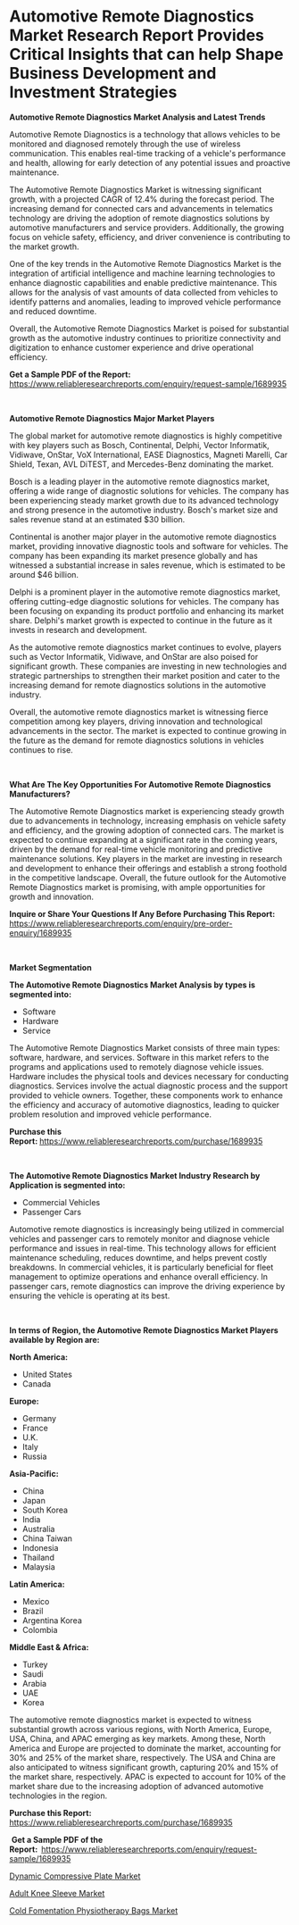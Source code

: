<p><h1>Automotive Remote Diagnostics Market Research Report Provides Critical Insights that can help Shape Business Development and Investment Strategies</h1></p><p><strong>Automotive Remote Diagnostics Market Analysis and Latest Trends</strong></p>
<p><p>Automotive Remote Diagnostics is a technology that allows vehicles to be monitored and diagnosed remotely through the use of wireless communication. This enables real-time tracking of a vehicle's performance and health, allowing for early detection of any potential issues and proactive maintenance.</p><p>The Automotive Remote Diagnostics Market is witnessing significant growth, with a projected CAGR of 12.4% during the forecast period. The increasing demand for connected cars and advancements in telematics technology are driving the adoption of remote diagnostics solutions by automotive manufacturers and service providers. Additionally, the growing focus on vehicle safety, efficiency, and driver convenience is contributing to the market growth.</p><p>One of the key trends in the Automotive Remote Diagnostics Market is the integration of artificial intelligence and machine learning technologies to enhance diagnostic capabilities and enable predictive maintenance. This allows for the analysis of vast amounts of data collected from vehicles to identify patterns and anomalies, leading to improved vehicle performance and reduced downtime.</p><p>Overall, the Automotive Remote Diagnostics Market is poised for substantial growth as the automotive industry continues to prioritize connectivity and digitization to enhance customer experience and drive operational efficiency.</p></p>
<p><strong>Get a Sample PDF of the Report:&nbsp;</strong> <a href="https://www.reliableresearchreports.com/enquiry/request-sample/1689935">https://www.reliableresearchreports.com/enquiry/request-sample/1689935</a></p>
<p>&nbsp;</p>
<p><strong>Automotive Remote Diagnostics Major Market Players</strong></p>
<p><p>The global market for automotive remote diagnostics is highly competitive with key players such as Bosch, Continental, Delphi, Vector Informatik, Vidiwave, OnStar, VoX International, EASE Diagnostics, Magneti Marelli, Car Shield, Texan, AVL DiTEST, and Mercedes-Benz dominating the market.</p><p>Bosch is a leading player in the automotive remote diagnostics market, offering a wide range of diagnostic solutions for vehicles. The company has been experiencing steady market growth due to its advanced technology and strong presence in the automotive industry. Bosch's market size and sales revenue stand at an estimated $30 billion.</p><p>Continental is another major player in the automotive remote diagnostics market, providing innovative diagnostic tools and software for vehicles. The company has been expanding its market presence globally and has witnessed a substantial increase in sales revenue, which is estimated to be around $46 billion.</p><p>Delphi is a prominent player in the automotive remote diagnostics market, offering cutting-edge diagnostic solutions for vehicles. The company has been focusing on expanding its product portfolio and enhancing its market share. Delphi's market growth is expected to continue in the future as it invests in research and development.</p><p>As the automotive remote diagnostics market continues to evolve, players such as Vector Informatik, Vidiwave, and OnStar are also poised for significant growth. These companies are investing in new technologies and strategic partnerships to strengthen their market position and cater to the increasing demand for remote diagnostics solutions in the automotive industry.</p><p>Overall, the automotive remote diagnostics market is witnessing fierce competition among key players, driving innovation and technological advancements in the sector. The market is expected to continue growing in the future as the demand for remote diagnostics solutions in vehicles continues to rise.</p></p>
<p>&nbsp;</p>
<p><strong>What Are The Key Opportunities For Automotive Remote Diagnostics Manufacturers?</strong></p>
<p><p>The Automotive Remote Diagnostics market is experiencing steady growth due to advancements in technology, increasing emphasis on vehicle safety and efficiency, and the growing adoption of connected cars. The market is expected to continue expanding at a significant rate in the coming years, driven by the demand for real-time vehicle monitoring and predictive maintenance solutions. Key players in the market are investing in research and development to enhance their offerings and establish a strong foothold in the competitive landscape. Overall, the future outlook for the Automotive Remote Diagnostics market is promising, with ample opportunities for growth and innovation.</p></p>
<p><strong>Inquire or Share Your Questions If Any Before Purchasing This Report:</strong> <a href="https://www.reliableresearchreports.com/enquiry/pre-order-enquiry/1689935">https://www.reliableresearchreports.com/enquiry/pre-order-enquiry/1689935</a></p>
<p>&nbsp;</p>
<p><strong>Market Segmentation</strong></p>
<p><strong>The Automotive Remote Diagnostics Market Analysis by types is segmented into:</strong></p>
<p><ul><li>Software</li><li>Hardware</li><li>Service</li></ul></p>
<p><p>The Automotive Remote Diagnostics Market consists of three main types: software, hardware, and services. Software in this market refers to the programs and applications used to remotely diagnose vehicle issues. Hardware includes the physical tools and devices necessary for conducting diagnostics. Services involve the actual diagnostic process and the support provided to vehicle owners. Together, these components work to enhance the efficiency and accuracy of automotive diagnostics, leading to quicker problem resolution and improved vehicle performance.</p></p>
<p><strong>Purchase this Report:&nbsp;</strong><a href="https://www.reliableresearchreports.com/purchase/1689935">https://www.reliableresearchreports.com/purchase/1689935</a></p>
<p>&nbsp;</p>
<p><strong>The Automotive Remote Diagnostics Market Industry Research by Application is segmented into:</strong></p>
<p><ul><li>Commercial Vehicles</li><li>Passenger Cars</li></ul></p>
<p><p>Automotive remote diagnostics is increasingly being utilized in commercial vehicles and passenger cars to remotely monitor and diagnose vehicle performance and issues in real-time. This technology allows for efficient maintenance scheduling, reduces downtime, and helps prevent costly breakdowns. In commercial vehicles, it is particularly beneficial for fleet management to optimize operations and enhance overall efficiency. In passenger cars, remote diagnostics can improve the driving experience by ensuring the vehicle is operating at its best.</p></p>
<p>&nbsp;</p>
<p><strong>In terms of Region, the Automotive Remote Diagnostics Market Players available by Region are:</strong></p>
<p>
    <p> <strong> North America: </strong>
        <ul>
            <li>United States</li>
            <li>Canada</li>
        </ul>
        </p> 
    <p> <strong> Europe: </strong>
        <ul>
            <li>Germany</li>
            <li>France</li>
            <li>U.K.</li>
            <li>Italy</li>
            <li>Russia</li>
        </ul>
        </p> 
    <p> <strong> Asia-Pacific: </strong>
        <ul>
            <li>China</li>
            <li>Japan</li>
            <li>South Korea</li>
            <li>India</li>
            <li>Australia</li>
            <li>China Taiwan</li>
            <li>Indonesia</li>
            <li>Thailand</li>
            <li>Malaysia</li>
        </ul>
        </p> 
    <p> <strong> Latin America: </strong>
        <ul>
            <li>Mexico</li>
            <li>Brazil</li>
            <li>Argentina Korea</li>
            <li>Colombia</li>
        </ul>
        </p> 
    <p> <strong> Middle East & Africa: </strong>
        <ul>
            <li>Turkey</li>
            <li>Saudi</li>
            <li>Arabia</li>
            <li>UAE</li>
            <li>Korea</li>
        </ul>
    </p>
    </p>
<p><p>The automotive remote diagnostics market is expected to witness substantial growth across various regions, with North America, Europe, USA, China, and APAC emerging as key markets. Among these, North America and Europe are projected to dominate the market, accounting for 30% and 25% of the market share, respectively. The USA and China are also anticipated to witness significant growth, capturing 20% and 15% of the market share, respectively. APAC is expected to account for 10% of the market share due to the increasing adoption of advanced automotive technologies in the region.</p></p>
<p><strong>Purchase this Report: </strong><a href="https://www.reliableresearchreports.com/purchase/1689935">https://www.reliableresearchreports.com/purchase/1689935</a></p>
<p>&nbsp;<strong>Get a Sample PDF of the Report:&nbsp;&nbsp;</strong><a href="https://www.reliableresearchreports.com/enquiry/request-sample/1689935">https://www.reliableresearchreports.com/enquiry/request-sample/1689935</a></p>
<p><strong></strong></p>
<p><p><a href="https://view.publitas.com/reportprime-1/dynamic-compressive-plate-market-provides-detailed-segmentation-of-this-market-based-on-type-application-and-region-and-forecast-for-the-period-from-2023-2030/">Dynamic Compressive Plate Market</a></p><p><a href="https://view.publitas.com/reportprime-1/adult-knee-sleeve-market-dynamics-2023-2030-also-about-its-market-trends-projections-and-opportunities/">Adult Knee Sleeve Market</a></p><p><a href="https://view.publitas.com/reportprime-1/global-cold-fomentation-physiotherapy-bags-market-by-types-applications-and-major-players-with-regional-growth-rate-analysis-and-development-situation-from-2023-to-2030/">Cold Fomentation Physiotherapy Bags Market</a></p></p>